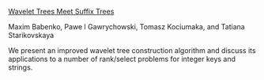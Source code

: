 <a href="http://arxiv.org/pdf/1408.6182v3.pdf">Wavelet Trees Meet Suffix Trees</a>

Maxim Babenko, Pawe l Gawrychowski, Tomasz Kociumaka, and Tatiana Starikovskaya

We present an improved wavelet tree construction algorithm and discuss its applications to a number of rank/select problems for integer keys and strings.
